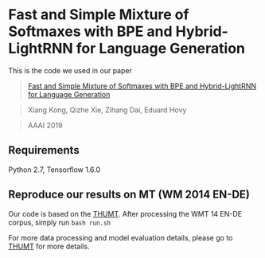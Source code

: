# Fast and Simple Mixture of Softmaxes with BPE and Hybrid-LightRNN for Language Generation

This is the code we used in our paper
>[Fast and Simple Mixture of Softmaxes with BPE and Hybrid-LightRNN for Language Generation](https://arxiv.org/abs/1809.09296)

>Xiang Kong, Qizhe Xie, Zihang Dai, Eduard Hovy

>AAAI 2019

## Requirements

Python 2.7, Tensorflow 1.6.0


## Reproduce our results on MT (WM 2014 EN-DE)

Our code is based on the [THUMT](https://github.com/thumt/THUMT). After processing the WMT 14 EN-DE corpus, simply run
```bash run.sh```

For more data processing and model evaluation details, please go to [THUMT](https://github.com/thumt/THUMT) for more details.
